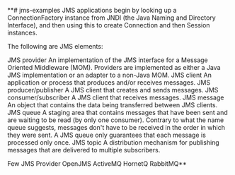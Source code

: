 **# jms-examples
JMS applications begin by looking up a ConnectionFactory instance from JNDI (the Java Naming and Directory Interface), and then using this to create Connection and then Session instances.

The following are JMS elements:

JMS provider
An implementation of the JMS interface for a Message Oriented Middleware (MOM). Providers are implemented as either a Java JMS implementation or an adapter to a non-Java MOM.
JMS client
An application or process that produces and/or receives messages.
JMS producer/publisher
A JMS client that creates and sends messages.
JMS consumer/subscriber
A JMS client that receives messages.
JMS message
An object that contains the data being transferred between JMS clients.
JMS queue
A staging area that contains messages that have been sent and are waiting to be read (by only one consumer). Contrary to what the name queue suggests, messages don't have to be received in the order in which they were sent. A JMS queue only guarantees that each message is processed only once.
JMS topic
A distribution mechanism for publishing messages that are delivered to multiple subscribers.

Few JMS Provider
OpenJMS
ActiveMQ
HornetQ
RabbitMQ**